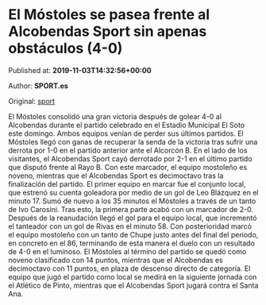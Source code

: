 
# El Móstoles se pasea frente al Alcobendas Sport sin apenas obstáculos (4-0)

Published at: **2019-11-03T14:32:56+00:00**

Author: **SPORT.es**

Original: [sport](https://www.sport.es/es/noticias/tercera-division/el-mostoles-se-pasea-frente-al-alcobendas-sport-sin-apenas-obstaculos-4-0-7712668)

El Móstoles consolidó una gran victoria después de golear 4-0 al Alcobendas durante el partido celebrado en el Estadio Municipal El Soto este domingo. Ambos equipos venían de perder sus últimos partidos. El Móstoles llegó con ganas de recuperar la senda de la victoria tras sufrir una derrota por 1-0 en el partido anterior ante el Alcorcón B. En el lado de los visitantes, el Alcobendas Sport cayó derrotado por 2-1 en el último partido que disputó frente al Rayo B. Con este marcador, el equipo mostoleño es noveno, mientras que el Alcobendas Sport es decimoctavo tras la finalización del partido.
El primer equipo en marcar fue el conjunto local, que estrenó su cuenta goleadora por medio de un gol de Leo Blázquez en el minuto 17. Sumó de nuevo a los 35 minutos el Móstoles a través de un tanto de Ivo Carosini. Tras esto, la primera parte acabó con un marcador de 2-0.
Después de la reanudación llegó el gol para el equipo local, que incrementó el tanteador con un gol de Rivas en el minuto 58. Con posterioridad marcó el equipo mostoleño con un tanto de Chupe justo antes del final del periodo, en concreto en el 86, terminando de esta manera el duelo con un resultado de 4-0 en el luminoso.
El Móstoles al término del partido se quedó como noveno clasificado con 14 puntos, mientras que el Alcobendas es decimoctavo con 11 puntos, en plaza de descenso directo de categoría.
El equipo que jugó el partido como local se medirá en la siguiente jornada con el Atlético de Pinto, mientras que el Alcobendas Sport jugará contra el Santa Ana.
